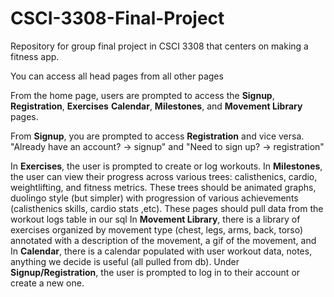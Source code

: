 # CSCI-3308-Final-Project
Repository for group final project in CSCI 3308 that centers on making a fitness app.


You can access all head pages from all other pages

From the home page, users are prompted to access the **Signup**, **Registration**, **Exercises** **Calendar**, **Milestones**, and **Movement Library** pages.

From **Signup**, you are prompted to access **Registration** and vice versa.
"Already have an account? -> signup" and "Need to sign up? -> registration"


In **Exercises**, the user is prompted to create or log workouts. 
In **Milestones**, the user can view their progress across various trees: calisthenics, cardio, weightlifting, and fitness metrics. 
These trees should be animated graphs, duolingo style (but simpler) with progression of various achievements (calisthenics skills, cardio stats ,etc). These pages should pull data from the workout logs table in our sql
In **Movement Library**, there is a library of exercises organized by movement type (chest, legs, arms, back, torso) annotated with a description of the movement, a gif of the movement, and 
In **Calendar**, there is a calendar populated with user workout data, notes, anything we decide is useful (all pulled from db). 
Under **Signup/Registration**, the user is prompted to log in to their account or create a new one.

